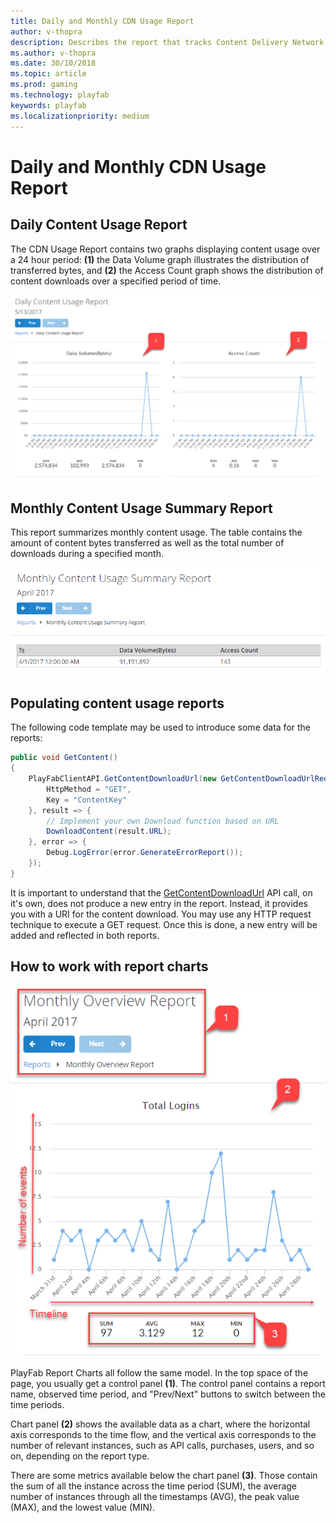 ```yaml
---
title: Daily and Monthly CDN Usage Report
author: v-thopra
description: Describes the report that tracks Content Delivery Network (CDN) usage by your players.
ms.author: v-thopra
ms.date: 30/10/2018
ms.topic: article
ms.prod: gaming
ms.technology: playfab
keywords: playfab
ms.localizationpriority: medium
---
```


# Daily and Monthly CDN Usage Report

## Daily Content Usage Report

The CDN Usage Report contains two graphs displaying content usage over a 24 hour period: **(1)** the Data Volume graph illustrates the distribution of transferred bytes, and **(2)** the Access Count graph shows the distribution of content downloads over a specified period of time.

![Daily Content Usage Report Table](media/tutorials/daily-content-usage-report-table.png)  

## Monthly Content Usage Summary Report

This report summarizes monthly content usage. The table contains the amount of content bytes transferred as well as the total number of downloads during a specified month.

![Monthly Content Usage Report Table](media/tutorials/monthly-content-usage-report-table.png)  

## Populating content usage reports

The following code template may be used to introduce some data for the reports:

```csharp
public void GetContent()
{
    PlayFabClientAPI.GetContentDownloadUrl(new GetContentDownloadUrlRequest() {
        HttpMethod = "GET",
        Key = "ContentKey"
    }, result => {
        // Implement your own Download function based on URL
        DownloadContent(result.URL);
    }, error => {
        Debug.LogError(error.GenerateErrorReport());        
    });
}
```

It is important to understand that the [GetContentDownloadUrl](https://api.playfab.com/documentation/client/method/GetContentDownloadUrl) API call, on it's own, does not produce a new entry in the report. Instead, it provides you with a URI for the content download. You may use any HTTP request technique to execute a GET request. Once this is done, a new entry will be added and reflected in both reports.

## How to work with report charts

![Monthly Overview Report](media/tutorials/monthly-overview-report.png)  

PlayFab Report Charts all follow the same model. In the top space of the page, you usually get a control panel **(1)**. The control panel contains a report name, observed time period, and "Prev/Next" buttons to switch between the time periods.

Chart panel **(2)** shows the available data as a chart, where the horizontal axis corresponds to the time flow, and the vertical axis corresponds to the number of relevant instances, such as API calls, purchases, users, and so on, depending on the report type.

There are some metrics available below the chart panel **(3)**. Those contain the sum of all the instance across the time period (SUM), the average number of instances through all the timestamps (AVG), the peak value (MAX), and the lowest value (MIN).

